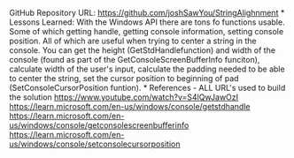 GitHub Repository URL:
https://github.com/joshSawYou/StringAlighnment
        * Lessons Learned:
        With the Windows API there are tons fo functions usable. Some of which getting handle, getting console information, setting console position. All of which are useful
        when trying to center a string in the console. You can get the height (GetStdHandlefunction) and width of the console (found as part of the GetConsoleScreenBufferInfo funciton),
        calculate width of the user's input, calculate the padding needed to be able to center the string, set the cursor position to beginning of pad (SetConsoleCursorPosition funtion). 
        * References - ALL URL's used to build the solution
        https://www.youtube.com/watch?v=S4lQwJawOzI
https://learn.microsoft.com/en-us/windows/console/getstdhandle
https://learn.microsoft.com/en-us/windows/console/getconsolescreenbufferinfo
https://learn.microsoft.com/en-us/windows/console/setconsolecursorposition 
